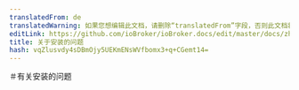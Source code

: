 ```yaml
---
translatedFrom: de
translatedWarning: 如果您想编辑此文档，请删除“translatedFrom”字段，否则此文档将再次自动翻译
editLink: https://github.com/ioBroker/ioBroker.docs/edit/master/docs/zh-cn/faq/_020_installation/README.md
title: 关于安装的问题
hash: vqZlusvdy4sDBmOjy5UEKmENsWVfbomx3+q+CGemt14=
---
```

＃有关安装的问题